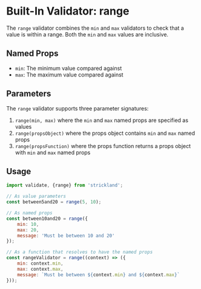 # Built-In Validator: range

The `range` validator combines the `min` and `max` validators to check that a value is within a range. Both the `min` and `max` values are inclusive.

## Named Props

* `min`: The minimum value compared against
* `max`: The maximum value compared against

## Parameters

The `range` validator supports three parameter signatures:

1. `range(min, max)` where the `min` and `max` named props are specified as values
1. `range(propsObject)` where the props object contains `min` and `max` named props
1. `range(propsFunction)` where the props function returns a props object with `min` and `max` named props

## Usage

``` jsx
import validate, {range} from 'strickland';

// As value parameters
const between5and20 = range(5, 10);

// As named props
const between10and20 = range({
    min: 10,
    max: 20,
    message: 'Must be between 10 and 20'
});

// As a function that resolves to have the named props
const rangeValidator = range((context) => ({
    min: context.min,
    max: context.max,
    message: `Must be between ${context.min} and ${context.max}`
}));
```
